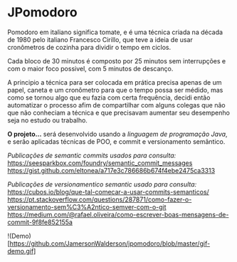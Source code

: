 # JPomodoro

Pomodoro em italiano significa tomate, e é uma técnica criada na década de 1980
pelo italiano Francesco Cirillo, que teve a ideia de usar cronômetros de cozinha para dividir
o tempo em ciclos.

Cada bloco de 30 minutos é composto por 25 minutos sem interrupções e com o maior foco possivel, com 5 minutos de descanço.

A principio a técnica para ser colocada em prática precisa apenas de um papel, caneta e um cronômetro para que o tempo possa ser médido,
mas como se tornou algo que eu fazia com certa frequência, decidi então automatizar o processo afim de compartilhar com alguns colegas que não
que não conheciam a técnica e que precisavam aumentar seu desempenho seja no estudo ou trabalho.

<strong>O projeto...</strong> será desenvolvido usando a <em>linguagem de programação Java</em>, e serão aplicadas técnicas de POO, e commit e versionamento semântico.

<em>Publicações de semantic commits usados para consulta: </em><br>
https://seesparkbox.com/foundry/semantic_commit_messages<br>
https://gist.github.com/eltonea/a717e3c786686b674f4ebe2475ca3313<br>

<em>Publicações de versionamentico semantic usado para consulta: </em><br>
https://cubos.io/blog/que-tal-comecar-a-usar-commits-semanticos/<br>
https://pt.stackoverflow.com/questions/287871/como-fazer-o-versionamento-sem%C3%A2ntico-semver-com-o-git<br>
https://medium.com/@rafael.oliveira/como-escrever-boas-mensagens-de-commit-9f8fe852155a<br>

!(Demo)[https://github.com/JamersonWalderson/jpomodoro/blob/master/gif-demo.gif]
